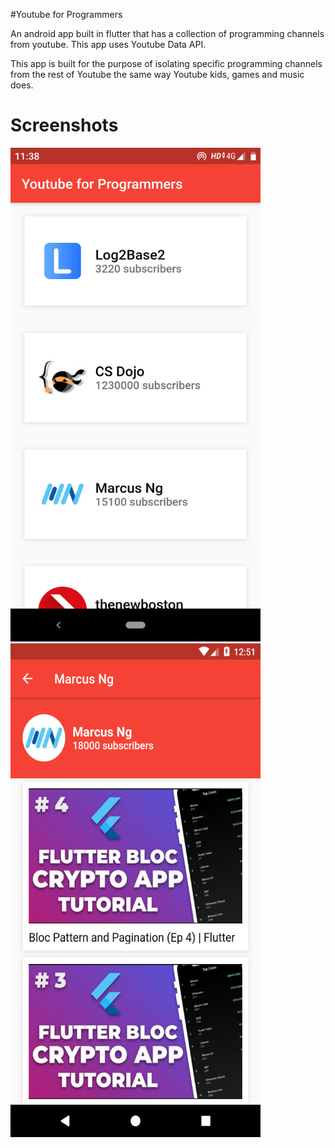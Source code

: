 #Youtube for Programmers

An android app built in flutter that has a collection of programming channels from youtube.
This app uses Youtube Data API.

This app is built for the purpose of isolating specific programming channels from the rest of Youtube the same way Youtube kids, games and music does.

# Screenshots
<img src="https://github.com/sundarlucifer/youtube-for-programmers/blob/master/screenshots/Screenshot_1.png" width="400" height="790">
<img src="https://github.com/sundarlucifer/youtube-for-programmers/blob/master/screenshots/Screenshot_2.png" width="400" height="790">
